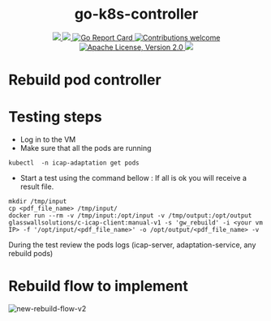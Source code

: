 <h1 align="center">go-k8s-controller</h1>

<p align="center">
    <a href="https://github.com/k8-proxy/go-k8s-controller/actions/workflows/build.yml">
        <img src="https://github.com/k8-proxy/go-k8s-controller/actions/workflows/build.yml/badge.svg"/>
    </a>
    <a href="https://codecov.io/gh/k8-proxy/go-k8s-controller">
        <img src="https://codecov.io/gh/k8-proxy/go-k8s-controller/branch/main/graph/badge.svg"/>
    </a>	    
    <a href="https://goreportcard.com/report/github.com/k8-proxy/go-k8s-controller">
      <img src="https://goreportcard.com/badge/k8-proxy/go-k8s-controller" alt="Go Report Card">
    </a>
	<a href="https://github.com/k8-proxy/go-k8s-controller/pulls">
        <img src="https://img.shields.io/badge/contributions-welcome-brightgreen.svg?style=flat" alt="Contributions welcome">
    </a>
    <a href="https://opensource.org/licenses/Apache-2.0">
        <img src="https://img.shields.io/badge/License-Apache%202.0-blue.svg" alt="Apache License, Version 2.0">
    </a>
    <a href="https://github.com/k8-proxy/go-k8s-controller/releases/latest">
        <img src="https://img.shields.io/github/release/k8-proxy/go-k8s-controller.svg?style=flat"/>
    </a>
</p>

# Rebuild pod controller

# Testing steps

- Log in to the VM
- Make sure that all the pods are running

```
kubectl  -n icap-adaptation get pods
```

- Start a test using the command bellow : If all is ok you will receive a result file.

```
mkdir /tmp/input
cp <pdf_file_name> /tmp/input/
docker run --rm -v /tmp/input:/opt/input -v /tmp/output:/opt/output glasswallsolutions/c-icap-client:manual-v1 -s 'gw_rebuild' -i <your vm IP> -f '/opt/input/<pdf_file_name>' -o /opt/output/<pdf_file_name> -v
```

During the test review the pods logs (icap-server, adaptation-service, any rebuild pods)

# Rebuild flow to implement

![new-rebuild-flow-v2](https://user-images.githubusercontent.com/76431508/107766490-35064200-6d3c-11eb-8d63-ad64f29ce964.jpeg)
